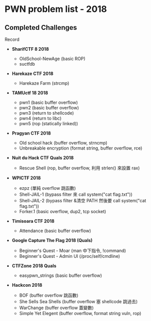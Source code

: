 # PWN problem list - 2018

## Completed Challenges
Record

* **SharifCTF 8 2018**
	- OldSchool-NewAge (basic ROP)
	- suctfdb

* **Harekaze CTF 2018**
	- Harekaze Farm (strcmp)

* **TAMUctf 18 2018**
	- pwn1 (basic buffer overflow)
	- pwn2 (basic buffer overflow)
	- pwn3 (return to shellcode) 
	- pwn4 (return to libc)
	- pwn5 (rop (statically linked))

* **Pragyan CTF 2018**
	- Old school hack (buffer overflow, strncmp)
	- Unbreakable encryption (format string, buffer overflow, rce)

* **Nuit du Hack CTF Quals 2018**
	- Rescue Shell (rop, buffer overflow, 利用 strlen() 來設置 rax)

* **WPICTF 2018**
	- ezpz (單純 overflow 跳函數)
	- Shell-JAIL-1 (bypass filter 來 call system("cat flag.txt"))
	- Shell-JAIL-2 (bypass filter &清空 PATH 然後要 call system("cat flag.txt"))
	- Forker.1 (basic overflow, dup2, tcp socket)

* **Timisoara CTF 2018**
	- Attendance (basic buffer overflow)

* **Google Capture The Flag 2018 (Quals)**
	- Beginner's Quest - Moar (man 中下指令, !command)
	- Beginner's Quest - Admin UI (/proc/self/cmdline)

* **CTFZone 2018 Quals**
	- easypwn_strings (basic buffer overflow)


* **Hackcon 2018**
	- BOF (buffer overflow 跳函數)
	- She Sells Sea Shells (buffer overflow 塞 shellcode 跳過去)
	- WarChange (buffer overflow 蓋變數)
	- Simple Yet Elegent (buffer overflow, format string vuln, rop)

